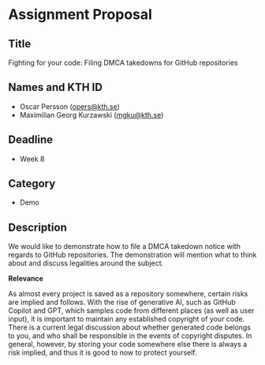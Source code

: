 # Assignment Proposal

## Title

Fighting for your code: Filing DMCA takedowns for GitHub repositories

## Names and KTH ID
  - Oscar Persson (opers@kth.se)
  - Maximilian Georg Kurzawski (mgku@kth.se)

## Deadline

- Week 8

## Category

- Demo

## Description

We would like to demonstrate how to file a DMCA takedown notice with regards to GitHub repositories. The demonstration will mention what to think about and discuss legalities around the subject.

**Relevance**

As almost every project is saved as a repository somewhere, certain risks are implied and follows. With the rise of generative AI, such as GitHub Copilot and GPT, which samples code from different places (as well as user input), it is important to maintain any established copyright of your code. There is a current legal discussion about whether generated code belongs to you, and who shall be responsible in the events of copyright disputes. In general, however, by storing your code somewhere else there is always a risk implied, and thus it is good to now to protect yourself.